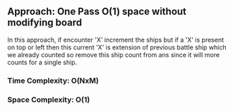 ## Approach: One Pass O(1) space without modifying board
In this approach, if encounter 'X' increment the ships but if a 'X' is present on top or left then this current 'X' is extension of previous battle ship which we already counted so remove this ship count from ans since it will more counts for a single ship.
​
### Time Complexity: O(NxM)
### Space Complexity: O(1)